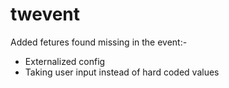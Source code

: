 # twevent

Added fetures found missing in the event:-
- Externalized config
- Taking user input instead of hard coded values
